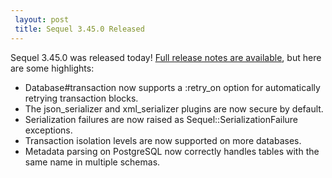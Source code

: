 ```yaml
---
 layout: post
 title: Sequel 3.45.0 Released
---
```


Sequel 3.45.0 was released today!  <a href="http://sequel.jeremyevans.net/rdoc/files/doc/release_notes/3_45_0_txt.html">Full release notes are available</a>, but here are some highlights:

* Database#transaction now supports a :retry_on option for automatically retrying transaction blocks.
* The json_serializer and xml_serializer plugins are now secure by default.
* Serialization failures are now raised as Sequel::SerializationFailure exceptions.
* Transaction isolation levels are now supported on more databases.
* Metadata parsing on PostgreSQL now correctly handles tables with the same name in multiple schemas.
